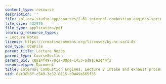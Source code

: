 ```yaml
---
content_type: resource
description: ''
file: /ol-ocw-studio-app/courses/2-61-internal-combustion-engines-spring-2017/6ec38b3fc5493e328115e0a49a565f35_MIT2_61S17_lec8.pdf
file_size: 432976
file_type: application/pdf
learning_resource_types:
- Lecture Notes
license: https://creativecommons.org/licenses/by-nc-sa/4.0/
ocw_type: OCWFile
parent_title: Lecture Notes
parent_type: CourseSection
parent_uid: c8814f49-78ca-00de-1453-ad9a5e2e44f2
resourcetype: Document
title: Internal Combustion Engines, Lecture 8 Intake and exhaust processes
uid: 6ec38b3f-c549-3e32-8115-e0a49a565f35
---
```

